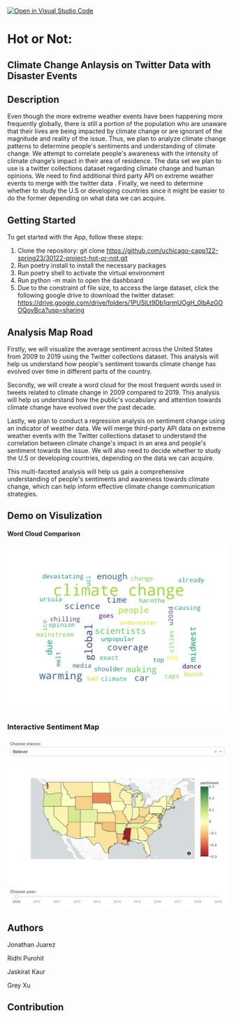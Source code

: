 [![Open in Visual Studio Code](https://classroom.github.com/assets/open-in-vscode-c66648af7eb3fe8bc4f294546bfd86ef473780cde1dea487d3c4ff354943c9ae.svg)](https://classroom.github.com/online_ide?assignment_repo_id=9908682&assignment_repo_type=AssignmentRepo)

# Hot or Not: 
## Climate Change Anlaysis on Twitter Data with Disaster Events

## Description
Even though the more extreme weather events have been happening more frequently globally, there is still a portion of the population who are unaware that their lives are being impacted by climate change or are ignorant of the magnitude and reality of the issue. Thus, we plan to analyze climate change patterns to determine people's sentiments and understanding of climate change. We attempt to correlate people's awareness with the intensity of climate change’s impact in their area of residence. The data set we plan to use is a twitter collections dataset  regarding climate change and human opinions. We need to find additional third party API on extreme weather events to merge with the twitter data . Finally, we need to determine whether to study the U.S or developing countries since it might be easier to do the former depending on what data we can acquire. 

## Getting Started
To get started with the App, follow these steps:

1. Clone the repository: git clone https://github.com/uchicago-capp122-spring23/30122-project-hot-or-not.git
2. Run poetry install to install the necessary packages
3. Run poetry shell to activate the virtual environment
4. Run python -m main to open the dashboard
5. Due to the constraint of file size, to access the large dataset, click the following google drive to download the twitter dataset:
https://drive.google.com/drive/folders/1PU5ILt9Db1qrmUOgH_0lbAzGOOQovBca?usp=sharing

## Analysis Map Road
Firstly, we will visualize the average sentiment across the United States from 2009 to 2019 using the Twitter collections dataset. This analysis will help us understand how people's sentiment towards climate change has evolved over time in different parts of the country. 

Secondly, we will create a word cloud for the most frequent words used in tweets related to climate change in 2009 compared to 2019. This analysis will help us understand how the public's vocabulary and attention towards climate change have evolved over the past decade. 

Lastly, we plan to conduct a regression analysis on sentiment change using an indicator of weather data. We will merge third-party API data on extreme weather events with the Twitter collections dataset to understand the correlation between climate change's impact in an area and people's sentiment towards the issue. We will also need to decide whether to study the U.S or developing countries, depending on the data we can acquire. 

This multi-faceted analysis will help us gain a comprehensive understanding of people's sentiments and awareness towards climate change, which can help inform effective climate change communication strategies.

## Demo on Visulization
#### Word Cloud Comparison
<p align="center">
<img src="/main/images/wordcloud_Fire_2019.png">
</p>

### Interactive Sentiment Map
<p align="center">
<img src= "./main/images/map_demo.png">
</p>

## Authors
Jonathan Juarez

Ridhi Purohit

Jaskirat Kaur

Grey Xu

## Contribution

